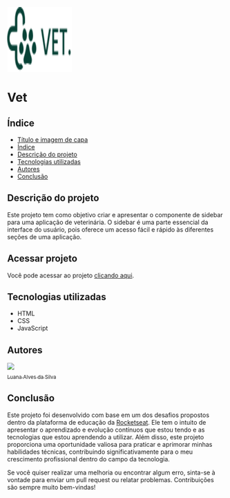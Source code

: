 <img src= "./img/logo.svg" width="150px" height="150px">

# Vet

## Índice

* [Título e imagem de capa](#Título-e-imagem-de-capa)
* [Índice](#índice)
* [Descrição do projeto](#descrição-do-projeto)
* [Tecnologias utilizadas](#tecnologias-utilizadas)
* [Autores](#autores)
* [Conclusão](#conclusão)

## Descrição do projeto
Este projeto tem como objetivo criar e apresentar o componente de sidebar para uma aplicação de veterinária. O sidebar é uma parte essencial da interface do usuário, pois oferece um acesso fácil e rápido às diferentes seções de uma aplicação.

## Acessar projeto
Você pode acessar ao projeto [clicando aqui](https://luanasilva0.github.io/sidebar/).

## Tecnologias utilizadas
- HTML
- CSS 
- JavaScript

## Autores
[<img loading="lazy" src="https://avatars.githubusercontent.com/u/105563488?v=4" width=115><br><sub>Luana Alves da Silva</sub>](https://github.com/luanasilva0)

## Conclusão
Este projeto foi desenvolvido com base em um dos desafios propostos dentro da plataforma de educação da [Rocketseat](https://www.rocketseat.com.br/). Ele tem o intuito de apresentar o aprendizado e evolução contínuos que estou tendo e as tecnologias que estou aprendendo a utilizar. Além disso, este projeto proporciona uma oportunidade valiosa para praticar e aprimorar minhas habilidades técnicas, contribuindo significativamente para o meu crescimento profissional dentro do campo da tecnologia.

Se você quiser realizar uma melhoria ou encontrar algum erro, sinta-se à vontade para enviar um pull request ou relatar problemas. Contribuições são sempre muito bem-vindas!
